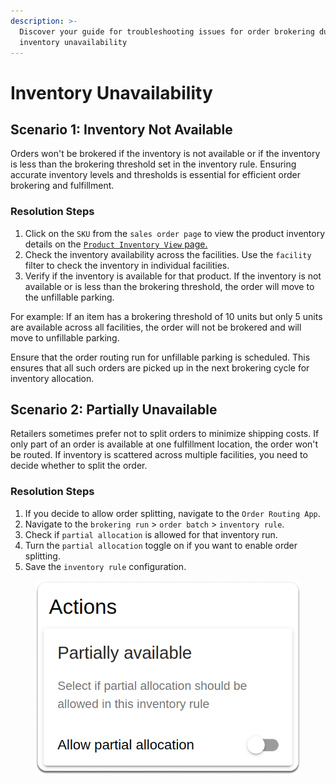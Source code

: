 ```yaml
---
description: >-
  Discover your guide for troubleshooting issues for order brokering due to
  inventory unavailability
---
```


# Inventory Unavailability

## Scenario 1: Inventory Not Available

Orders won't be brokered if the inventory is not available or if the inventory is less than the brokering threshold set in the inventory rule. Ensuring accurate inventory levels and thresholds is essential for efficient order brokering and fulfillment.

### Resolution Steps

1. Click on the `SKU` from the `sales order page` to view the product inventory details on the [`Product Inventory View` page.](../inventory-management/product-inventory-view.md)
2. Check the inventory availability across the facilities. Use the `facility` filter to check the inventory in individual facilities.
3. Verify if the inventory is available for that product. If the inventory is not available or is less than the brokering threshold, the order will move to the unfillable parking.

For example: If an item has a brokering threshold of 10 units but only 5 units are available across all facilities, the order will not be brokered and will move to unfillable parking.

Ensure that the order routing run for unfillable parking is scheduled. This ensures that all such orders are picked up in the next brokering cycle for inventory allocation.

## Scenario 2: Partially Unavailable

Retailers sometimes prefer not to split orders to minimize shipping costs. If only part of an order is available at one fulfillment location, the order won't be routed. If inventory is scattered across multiple facilities, you need to decide whether to split the order.

### Resolution Steps

1. If you decide to allow order splitting, navigate to the `Order Routing App`.
2. Navigate to the `brokering run` > `order batch` > `inventory rule`.
3. Check if `partial allocation` is allowed for that inventory run.
4. Turn the `partial allocation` toggle on if you want to enable order splitting.
5. Save the `inventory rule` configuration.



<figure><img src="../../.gitbook/assets/Inventory Unavailability 1.png" alt="" width="461"><figcaption></figcaption></figure>
